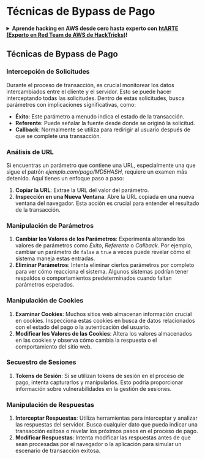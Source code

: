 # Técnicas de Bypass de Pago

<details>

<summary><strong>Aprende hacking en AWS desde cero hasta experto con</strong> <a href="https://training.hacktricks.xyz/courses/arte"><strong>htARTE (Experto en Red Team de AWS de HackTricks)</strong></a><strong>!</strong></summary>

Otras formas de apoyar a HackTricks:

* Si deseas ver tu **empresa anunciada en HackTricks** o **descargar HackTricks en PDF** ¡Consulta los [**PLANES DE SUSCRIPCIÓN**](https://github.com/sponsors/carlospolop)!
* Obtén el [**swag oficial de PEASS & HackTricks**](https://peass.creator-spring.com)
* Descubre [**La Familia PEASS**](https://opensea.io/collection/the-peass-family), nuestra colección exclusiva de [**NFTs**](https://opensea.io/collection/the-peass-family)
* **Únete al** 💬 [**grupo de Discord**](https://discord.gg/hRep4RUj7f) o al [**grupo de telegram**](https://t.me/peass) o **síguenos** en **Twitter** 🐦 [**@carlospolopm**](https://twitter.com/hacktricks_live)**.**
* **Comparte tus trucos de hacking enviando PRs a los repositorios de** [**HackTricks**](https://github.com/carlospolop/hacktricks) y [**HackTricks Cloud**](https://github.com/carlospolop/hacktricks-cloud).

</details>


## Técnicas de Bypass de Pago

### Intercepción de Solicitudes
Durante el proceso de transacción, es crucial monitorear los datos intercambiados entre el cliente y el servidor. Esto se puede hacer interceptando todas las solicitudes. Dentro de estas solicitudes, busca parámetros con implicaciones significativas, como:

- **Éxito**: Este parámetro a menudo indica el estado de la transacción.
- **Referente**: Puede señalar la fuente desde donde se originó la solicitud.
- **Callback**: Normalmente se utiliza para redirigir al usuario después de que se complete una transacción.

### Análisis de URL
Si encuentras un parámetro que contiene una URL, especialmente una que sigue el patrón _ejemplo.com/pago/MD5HASH_, requiere un examen más detenido. Aquí tienes un enfoque paso a paso:

1. **Copiar la URL**: Extrae la URL del valor del parámetro.
2. **Inspección en una Nueva Ventana**: Abre la URL copiada en una nueva ventana del navegador. Esta acción es crucial para entender el resultado de la transacción.

### Manipulación de Parámetros
1. **Cambiar los Valores de los Parámetros**: Experimenta alterando los valores de parámetros como _Éxito_, _Referente_ o _Callback_. Por ejemplo, cambiar un parámetro de `false` a `true` a veces puede revelar cómo el sistema maneja estas entradas.
2. **Eliminar Parámetros**: Intenta eliminar ciertos parámetros por completo para ver cómo reacciona el sistema. Algunos sistemas podrían tener respaldos o comportamientos predeterminados cuando faltan parámetros esperados.

### Manipulación de Cookies
1. **Examinar Cookies**: Muchos sitios web almacenan información crucial en cookies. Inspecciona estas cookies en busca de datos relacionados con el estado del pago o la autenticación del usuario.
2. **Modificar los Valores de las Cookies**: Altera los valores almacenados en las cookies y observa cómo cambia la respuesta o el comportamiento del sitio web.

### Secuestro de Sesiones
1. **Tokens de Sesión**: Si se utilizan tokens de sesión en el proceso de pago, intenta capturarlos y manipularlos. Esto podría proporcionar información sobre vulnerabilidades en la gestión de sesiones.

### Manipulación de Respuestas
1. **Interceptar Respuestas**: Utiliza herramientas para interceptar y analizar las respuestas del servidor. Busca cualquier dato que pueda indicar una transacción exitosa o revelar los próximos pasos en el proceso de pago.
2. **Modificar Respuestas**: Intenta modificar las respuestas antes de que sean procesadas por el navegador o la aplicación para simular un escenario de transacción exitosa.
